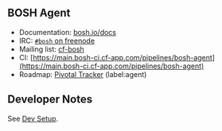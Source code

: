 ## BOSH Agent

* Documentation: [bosh.io/docs](https://bosh.io/docs)
* IRC: [`#bosh` on freenode](http://webchat.freenode.net/?channels=bosh)
* Mailing list: [cf-bosh](https://lists.cloudfoundry.org/pipermail/cf-bosh)
* CI: [https://main.bosh-ci.cf-app.com/pipelines/bosh-agent](https://main.bosh-ci.cf-app.com/pipelines/bosh-agent)
* Roadmap: [Pivotal Tracker](https://www.pivotaltracker.com/n/projects/956238) (label:agent)

## Developer Notes

See [Dev Setup](docs/dev_setup.md).
